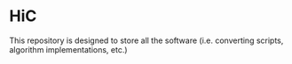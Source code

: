 # HiC
This repository is designed to store all the software (i.e. converting scripts, algorithm implementations, etc.)
